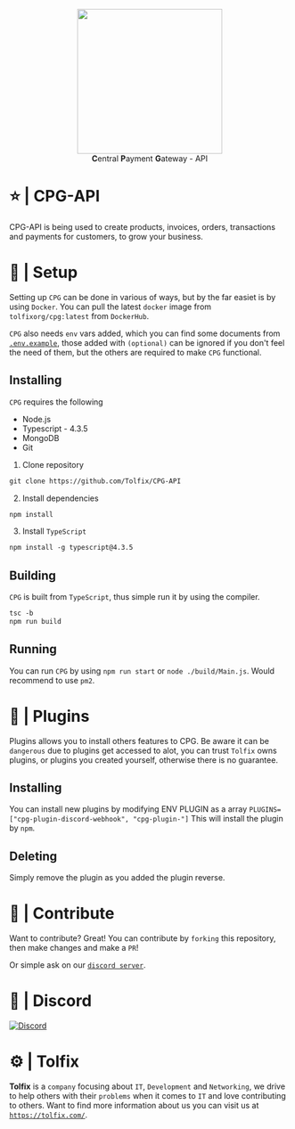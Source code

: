 <p align="center">
  <a href="https://tolfix.com/" target="_blank"><img width="260" src="https://cdn.tolfix.com/images/TX-Small.png"></a>
  <br/>
  <strong>C</strong>entral <strong>P</strong>ayment <strong>G</strong>ateway - API
</p>

# ⭐ | CPG-API
CPG-API is being used to create products, invoices, orders, transactions and payments for customers, to grow your business.

# 🧰 | Setup
Setting up `CPG` can be done in various of ways, but by the far easiet is by using `Docker`.
You can pull the latest `docker` image from `tolfixorg/cpg:latest` from `DockerHub`.

`CPG` also needs `env` vars added, which you can find some documents from [`.env.example`](), those added with `(optional)` can be ignored if you don't feel the need of them, but the others are required to make `CPG` functional.

## Installing
`CPG` requires the following
* Node.js
* Typescript - 4.3.5
* MongoDB
* Git

1. Clone repository 
```txt
git clone https://github.com/Tolfix/CPG-API
```
2. Install dependencies
```txt
npm install
```
3. Install `TypeScript`
```txt
npm install -g typescript@4.3.5
```
## Building
`CPG` is built from `TypeScript`, thus simple run it by using the compiler.
```txt
tsc -b
npm run build
```

## Running
You can run `CPG` by using `npm run start` or `node ./build/Main.js`.
Would recommend to use `pm2`.
# 🎨 | Plugins
Plugins allows you to install others features to CPG. Be aware it can be `dangerous` due to plugins get accessed to alot, you can trust `Tolfix` owns plugins, or plugins you created yourself, otherwise there is no guarantee.

## Installing
You can install new plugins by modifying ENV PLUGIN as a array
`PLUGINS=["cpg-plugin-discord-webhook", "cpg-plugin-"]`
This will install the plugin by `npm`.

## Deleting
Simply remove the plugin as you added the plugin reverse.

# 📢 | Contribute
Want to contribute? Great! You can contribute by `forking` this repository, then make changes and make a `PR`!

Or simple ask on our [`discord server`](https://discord.tolfix.com).

# 🔮 | Discord
[![Discord](https://discord.com/api/guilds/833438897484595230/widget.png?style=banner4)](https://discord.tolfix.com)

# ⚙ | Tolfix
**Tolfix** is a `company` focusing about `IT`, `Development` and `Networking`, we drive to help others with their `problems` when it comes to `IT` and love contributing to others.
Want to find more information about us you can visit us at [`https://tolfix.com/`](https://tolfix.com/).
